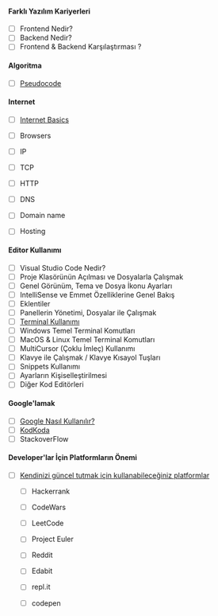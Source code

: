 
#### Farklı Yazılım Kariyerleri
- [ ] Frontend Nedir?
- [ ] Backend Nedir?
- [ ] Frontend & Backend Karşılaştırması ?

#### Algoritma
- [ ] [Pseudocode](pseudocode/)

#### Internet
- [ ] [Internet Basics](internet/)

- [ ] Browsers

- [ ] IP

- [ ] TCP

- [ ] HTTP

- [ ] DNS

- [ ] Domain name

- [ ] Hosting

  

#### Editor Kullanımı

- [ ] Visual Studio Code Nedir?
- [ ] Proje Klasörünün Açılması ve Dosyalarla Çalışmak
- [ ] Genel Görünüm, Tema ve Dosya İkonu Ayarları
- [ ] IntelliSense ve Emmet Özelliklerine Genel Bakış
- [ ] Eklentiler
- [ ] Panellerin Yönetimi, Dosyalar ile Çalışmak
- [ ] [Terminal Kullanımı](terminal-kullanimi/)
- [ ] Windows Temel Terminal Komutları
- [ ] MacOS & Linux Temel Terminal Komutları
- [ ] MultiCursor (Çoklu İmleç) Kullanımı
- [ ] Klavye ile Çalışmak / Klavye Kısayol Tuşları
- [ ] Snippets Kullanımı
- [ ] Ayarların Kişiselleştirilmesi
- [ ] Diğer Kod Editörleri

#### Google'lamak

- [ ] [Google Nasıl Kullanılır?](google/)
- [ ] [KodKoda](kodkoda/)
- [ ] StackoverFlow

#### Developer'lar İçin Platformların Önemi

- [ ] [Kendinizi güncel tutmak için kullanabileceğiniz platformlar](platformların-önemi/)

  - [ ] Hackerrank
  - [ ] CodeWars 
  - [ ] LeetCode 
  - [ ] Project Euler
  - [ ] Reddit
  - [ ] Edabit
  - [ ] repl.it
  - [ ] codepen

  

